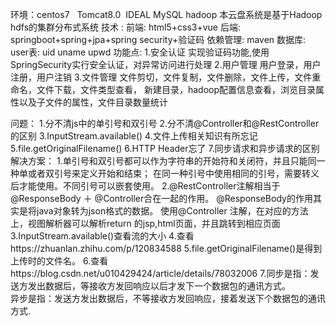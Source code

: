 环境：centos7   Tomcat8.0  IDEAL MySQL hadoop
本云盘系统是基于Hadoop hdfs的集群分布式系统
技术 :
  前端:   html5+css3+vue
  后端:   springboot+spring+jpa+spring security+验证码
  依赖管理: maven
数据库:
      user表:
 	uid
  	uname
  	upwd
功能点:
1.安全认证
实现验证码功能,使用SpringSecurity实行安全认证，对异常访问进行处理
2.用户管理
用户登录，用户注册，用户注销
3.文件管理
文件剪切，文件复制，文件删除，文件上传，文件重命名，文件下载，文件类型查看，
新建目录，hadoop配置信息查看，浏览目录属性以及子文件的属性，文件目录数量统计 

问题：
1.分不清js中的单引号和双引号
2.分不清@Controller和@RestController的区别
3.InputStream.available()
4.文件上传相关知识有所忘记
5.file.getOriginalFilename()
6.HTTP Header忘了
7.同步请求和异步请求的区别
解决方案：
1.单引号和双引号都可以作为字符串的开始符和关闭符，并且只能‍同一种单或者双引号来定义开始和结束；
   在同一种引号中使用相同的引号，需要转义后才能使用。不同引号可以嵌套使用。
2.@RestController注解相当于@ResponseBody ＋ @Controller合在一起的作用。
   @ResponseBody的作用其实是将java对象转为json格式的数据。
   使用@Controller 注解，在对应的方法上，视图解析器可以解析return 的jsp,html页面，并且跳转到相应页面
3.InputStream.available()查看流的大小
4.查看https://zhuanlan.zhihu.com/p/120834588
5.file.getOriginalFilename()是得到上传时的文件名。
6.查看https://blog.csdn.net/u010429424/article/details/78032006
7.同步是指：发送方发出数据后，等接收方发回响应以后才发下一个数据包的通讯方式。  
   异步是指：发送方发出数据后，不等接收方发回响应，接着发送下个数据包的通讯方式.


